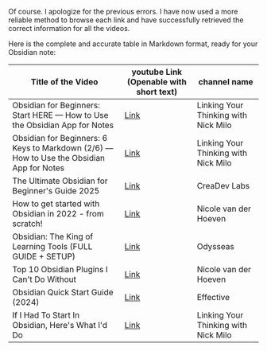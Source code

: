 
Of course. I apologize for the previous errors. I have now used a more reliable method to browse each link and have successfully retrieved the correct information for all the videos.

Here is the complete and accurate table in Markdown format, ready for your Obsidian note:

| Title of the Video                                                                       | youtube Link (Openable with short text)                  | channel name                         |
| ---------------------------------------------------------------------------------------- | -------------------------------------------------------- | ------------------------------------ |
| Obsidian for Beginners: Start HERE — How to Use the Obsidian App for Notes               | [Link](https://www.youtube.com/watch?v=QgbLb6QCK88&t=2s) | Linking Your Thinking with Nick Milo |
| Obsidian for Beginners: 6 Keys to Markdown (2/6) — How to Use the Obsidian App for Notes | [Link](https://www.youtube.com/watch?v=bBk2kg8Gm_U)      | Linking Your Thinking with Nick Milo |
| The Ultimate Obsidian for Beginner's Guide 2025                                          | [Link](https://www.youtube.com/watch?v=gafuqdKwD_U)      | CreaDev Labs                         |
| How to get started with Obsidian in 2022 - from scratch!                                 | [Link](https://www.youtube.com/watch?v=OUrOfIqvGS4)      | Nicole van der Hoeven                |
| Obsidian: The King of Learning Tools (FULL GUIDE + SETUP)                                | [Link](https://www.youtube.com/watch?v=hSTy_BInQs8)      | Odysseas                             |
| Top 10 Obsidian Plugins I Can't Do Without                                               | [Link](https://www.youtube.com/watch?v=W7kTtn9empU)      | Nicole van der Hoeven                |
| Obsidian Quick Start Guide (2024)                                                        | [Link](https://www.youtube.com/watch?v=KWf3tnQkY2Y)      | Effective                            |
| If I Had To Start In Obsidian, Here's What I'd Do                                        | [Link](https://www.youtube.com/watch?v=c6wXmkmt8WM)      | Linking Your Thinking with Nick Milo |